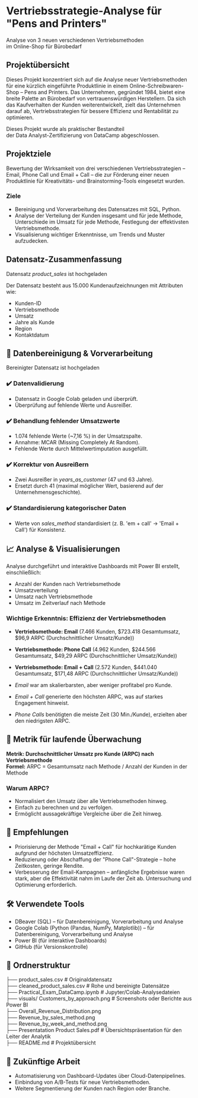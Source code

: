 # **Vertriebsstrategie-Analyse für "Pens and Printers"**  
Analyse von 3 neuen verschiedenen Vertriebsmethoden  
im Online-Shop für Bürobedarf  

## Projektübersicht  
Dieses Projekt konzentriert sich auf die Analyse neuer Vertriebsmethoden für eine kürzlich eingeführte Produktlinie in einem Online-Schreibwaren-Shop – Pens and Printers. Das Unternehmen, gegründet 1984, bietet eine breite Palette an Bürobedarf von vertrauenswürdigen Herstellern. Da sich das Kaufverhalten der Kunden weiterentwickelt, zielt das Unternehmen darauf ab, Vertriebsstrategien für bessere Effizienz und Rentabilität zu optimieren.  

Dieses Projekt wurde als praktischer Bestandteil  
der Data Analyst-Zertifizierung von DataCamp abgeschlossen.  

## Projektziele  
Bewertung der Wirksamkeit von drei verschiedenen Vertriebsstrategien – Email, Phone Call und Email + Call – die zur Förderung einer neuen Produktlinie für Kreativitäts- und Brainstorming-Tools eingesetzt wurden.  

### Ziele  
- Bereinigung und Vorverarbeitung des Datensatzes mit SQL, Python.  
- Analyse der Verteilung der Kunden insgesamt und für jede Methode, Unterschiede im Umsatz für jede Methode, Festlegung der effektivsten Vertriebsmethode.  
- Visualisierung wichtiger Erkenntnisse, um Trends und Muster aufzudecken.  

## Datensatz-Zusammenfassung  
Datensatz *product_sales* ist hochgeladen  

Der Datensatz besteht aus 15.000 Kundenaufzeichnungen mit Attributen wie:  
- Kunden-ID  
- Vertriebsmethode  
- Umsatz  
- Jahre als Kunde  
- Region  
- Kontaktdatum  

## 🔧 Datenbereinigung & Vorverarbeitung  
Bereinigter Datensatz ist hochgeladen  

### ✔️ Datenvalidierung  
- Datensatz in Google Colab geladen und überprüft.  
- Überprüfung auf fehlende Werte und Ausreißer.  

### ✔️ Behandlung fehlender Umsatzwerte  
- 1.074 fehlende Werte (~7,16 %) in der Umsatzspalte.  
- Annahme: MCAR (Missing Completely At Random).  
- Fehlende Werte durch Mittelwertimputation ausgefüllt.  

### ✔️ Korrektur von Ausreißern  
- Zwei Ausreißer in *years_as_customer* (47 und 63 Jahre).  
- Ersetzt durch 41 (maximal möglicher Wert, basierend auf der Unternehmensgeschichte).  

### ✔️ Standardisierung kategorischer Daten  
- Werte von *sales_method* standardisiert (z. B. 'em + call' → 'Email + Call') für Konsistenz.  

## 📈 Analyse & Visualisierungen  
Analyse durchgeführt und interaktive Dashboards mit Power BI erstellt, einschließlich:  
- Anzahl der Kunden nach Vertriebsmethode  
- Umsatzverteilung  
- Umsatz nach Vertriebsmethode  
- Umsatz im Zeitverlauf nach Methode  

### Wichtige Erkenntnis: Effizienz der Vertriebsmethoden  
- **Vertriebsmethode: Email** (7.466 Kunden, $723.418 Gesamtumsatz, $96,9 ARPC (Durchschnittlicher Umsatz/Kunde))  
- **Vertriebsmethode: Phone Call** (4.962 Kunden, $244.566 Gesamtumsatz, $49,29 ARPC (Durchschnittlicher Umsatz/Kunde))  
- **Vertriebsmethode: Email + Call** (2.572 Kunden, $441.040 Gesamtumsatz, $171,48 ARPC (Durchschnittlicher Umsatz/Kunde))  

- *Email* war am skalierbarsten, aber weniger profitabel pro Kunde.  
- *Email + Call* generierte den höchsten ARPC, was auf starkes Engagement hinweist.  
- *Phone Calls* benötigten die meiste Zeit (30 Min./Kunde), erzielten aber den niedrigsten ARPC.  

## 📐 Metrik für laufende Überwachung  
**Metrik: Durchschnittlicher Umsatz pro Kunde (ARPC) nach Vertriebsmethode**  
**Formel:** ARPC = Gesamtumsatz nach Methode / Anzahl der Kunden in der Methode  

### Warum ARPC?  
- Normalisiert den Umsatz über alle Vertriebsmethoden hinweg.  
- Einfach zu berechnen und zu verfolgen.  
- Ermöglicht aussagekräftige Vergleiche über die Zeit hinweg.  

## 📌 Empfehlungen  
- Priorisierung der Methode "Email + Call" für hochkarätige Kunden aufgrund der höchsten Umsatzeffizienz.  
- Reduzierung oder Abschaffung der "Phone Call"-Strategie – hohe Zeitkosten, geringe Rendite.  
- Verbesserung der Email-Kampagnen – anfängliche Ergebnisse waren stark, aber die Effektivität nahm im Laufe der Zeit ab. Untersuchung und Optimierung erforderlich.  

## 🛠️ Verwendete Tools  
- DBeaver (SQL) – für Datenbereinigung, Vorverarbeitung und Analyse  
- Google Colab (Python (Pandas, NumPy, Matplotlib)) – für Datenbereinigung, Vorverarbeitung und Analyse  
- Power BI (für interaktive Dashboards)  
- GitHub (für Versionskontrolle)  

## 📁 Ordnerstruktur  
├── product_sales.csv # Originaldatensatz  
├── cleaned_product_sales.csv # Rohe und bereinigte Datensätze  
├── Practical_Exam_DataCamp.ipynb # Jupyter/Colab-Analysedateien  
├── visuals/ Customers_by_approach.png # Screenshots oder Berichte aus Power BI  
├── Overall_Revenue_Distribution.png  
├── Revenue_by_sales_method.png  
├── Revenue_by_week_and_method.png  
├── Presentatation Product Sales.pdf # Übersichtspräsentation für den Leiter der Analytik  
├── README.md # Projektübersicht  

## 🚀 Zukünftige Arbeit  
- Automatisierung von Dashboard-Updates über Cloud-Datenpipelines.  
- Einbindung von A/B-Tests für neue Vertriebsmethoden.  
- Weitere Segmentierung der Kunden nach Region oder Branche.  
